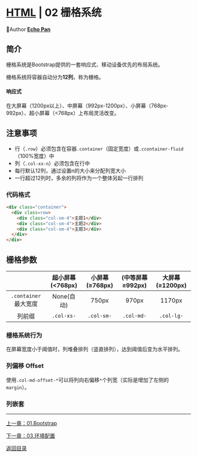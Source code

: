 # [HTML](./index.md) | 02 栅格系统

🌸Author [**Echo Pan**](https://github.com/echopan)

## 简介

栅格系统是Bootstrap提供的一套响应式、移动设备优先的布局系统。

栅格系统将容器自动分为**12列**，称为栅格。

#### 响应式

在大屏幕（1200px以上）、中屏幕（992px-1200px）、小屏幕（768px-992px）、超小屏幕（<768px）上布局灵活改变。


## 注意事项

- 行（``.row``）必须包含在容器``.container``（固定宽度）或``.ccontainer-fluid``（100%宽度）中  
- 列（``.col-xx-n``）必须包含在行中
- 每行默认12列，通过设置n的大小来分配列宽大小
- 一行超过12列时，多余的列将作为一个整体另起一行排列

### 代码格式

```html
<div class="container">
  <div class=row>
    <div class="col-sm-4">主题1</div>
    <div class="col-sm-4">主题2</div>
    <div class="col-sm-4">主题3</div>
  </div>
</div>
```

## 栅格参数

||超小屏幕(<768px)|小屏幕(≥768px)|(中等屏幕≥992px)|大屏幕(≥1200px)|
|:-:|:-:|:-:|:-:|:-:|
|``.container``最大宽度|None(自动)|750px|970px|1170px|
|列前缀|``.col-xs-``|``.col-sm-``|``.col-md-``|``.col-lg-``|

### 栅格系统行为

在屏幕宽度小于阈值时，列堆叠排列（竖直排列），达到阈值后变为水平排列。

### 列偏移 Offset

使用``.col-md-offset-*``可以将列向右偏移``*``个列宽（实际是增加了左侧的``margin``）。

### 列嵌套



***
[上一章：01.Bootstrap](./01.Bootstrap.md)  

[下一章：03.环境配置](./01.环境配置.md)  

[返回目录](./index.md)